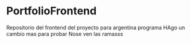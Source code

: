 # PortfolioFrontend
Repositorio del frontend del proyecto para argentina programa
HAgo un cambio mas para probar
Nose ven las ramasss
